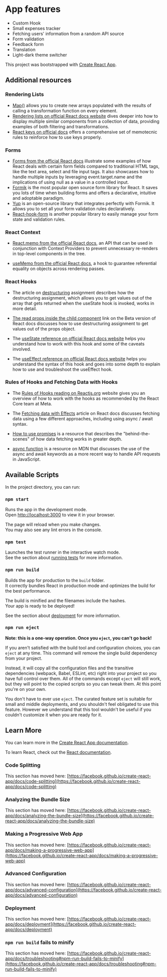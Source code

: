 # App features
- Custom Hook
- Small expenses tracker
- Fetching users' information from a random API source
- Form validation
- Feedback form
- Translation
- Light-dark theme switcher

This project was bootstrapped with [Create React App](https://github.com/facebook/create-react-app).

## Additional resources
### Rendering Lists
- [Map()](https://developer.mozilla.org/en-US/docs/Web/JavaScript/Reference/Global_Objects/Array/map)
 allows you to create new arrays populated with the results of calling a transformation function on every element. 
- [Rendering lists on official React docs website](https://beta.reactjs.org/learn/rendering-lists#rendering-data-from-arrays)
 dives deeper into how to display multiple similar components from a collection of data, providing examples of both filtering and transformations.
- [React keys on official docs](https://beta.reactjs.org/learn/rendering-lists#where-to-get-your-key)
 offers a comprehensive set of memotecnic rules to reinforce how to use keys properly.

### Forms
- [Forms from the official React docs](https://reactjs.org/docs/forms.html) illustrate some examples of how React deals with certain form fields compared to traditional HTML tags, like the text area, select and file input tags. It also showcases how to handle multiple inputs by leveraging event.target.name and the implications of using null as a value in a controlled input.
- [Formik](https://formik.org/) is the most popular open source form library for React. It saves you lots of time when building forms and offers a declarative, intuitive and adoptable paradigm. 
- [Yup](https://github.com/jquense/yup) is an open-source library that integrates perfectly with Formik. It allows you to set all your form validation rules declaratively.
- [React-hook-form](https://github.com/jquense/yup) is another popular library to easily manage your form state and validation rules.

### React Context
- [React.memo from the official React docs](https://reactjs.org/docs/react-api.html#reactmemo), an API that can be used in conjunction with Context Providers to prevent unnecessary re-renders in top-level components in the tree. 

- [useMemo from the official React docs](https://reactjs.org/docs/hooks-reference.html#usememo), a hook to guarantee referential equality on objects across rendering passes.

### React Hooks
- The article on [destructuring](https://developer.mozilla.org/en-US/docs/Web/JavaScript/Reference/Operators/Destructuring_assignment) assignment describes how the destructuring assignment, which allows you to get values out of the array that gets returned when the useState hook is invoked, works in more detail. 

- [The read props inside the child component](https://beta.reactjs.org/learn/passing-props-to-a-component#step-2-read-props-inside-the-child-component) link on the Beta version of React docs discusses how to use destructuring assignment to get values out of the props object. 

- The [useState reference on official React docs website](https://beta.reactjs.org/apis/react/useState#usestate) helps you understand how to work with this hook and some of the caveats involved. 

- The [useEffect reference on official React docs website](https://beta.reactjs.org/apis/react/useEffect#useeffect) helps you understand the syntax of this hook and goes into some depth to explain how to use and troubleshoot the useEffect hook. 

### Rules of Hooks and Fetching Data with Hooks
- The 
[Rules of Hooks reading on Reactjs.org](https://reactjs.org/docs/hooks-rules.html) website gives you an overview of how to work with the hooks as recommended by the React Core team at Meta. 

- The [Fetching data with Effects](https://beta.reactjs.org/apis/react/useEffect#fetching-data-with-effects)
 article on React docs discusses fetching data using a few different approaches, including using async / await syntax. 

- [How to use promises](https://developer.mozilla.org/en-US/docs/Learn/JavaScript/Asynchronous/Promises) is a resource that describes the "behind-the-scenes" of how data fetching works in greater depth. 

- [async function](https://developer.mozilla.org/en-US/docs/Web/JavaScript/Reference/Statements/async_function) is a resource on MDN that discusses the use of the async and await keywords as a more recent way to handle API requests in JavaScript. 





## Available Scripts

In the project directory, you can run:

### `npm start`

Runs the app in the development mode.\
Open [http://localhost:3000](http://localhost:3000) to view it in your browser.

The page will reload when you make changes.\
You may also see any lint errors in the console.

### `npm test`

Launches the test runner in the interactive watch mode.\
See the section about [running tests](https://facebook.github.io/create-react-app/docs/running-tests) for more information.

### `npm run build`

Builds the app for production to the `build` folder.\
It correctly bundles React in production mode and optimizes the build for the best performance.

The build is minified and the filenames include the hashes.\
Your app is ready to be deployed!

See the section about [deployment](https://facebook.github.io/create-react-app/docs/deployment) for more information.

### `npm run eject`

**Note: this is a one-way operation. Once you `eject`, you can't go back!**

If you aren't satisfied with the build tool and configuration choices, you can `eject` at any time. This command will remove the single build dependency from your project.

Instead, it will copy all the configuration files and the transitive dependencies (webpack, Babel, ESLint, etc) right into your project so you have full control over them. All of the commands except `eject` will still work, but they will point to the copied scripts so you can tweak them. At this point you're on your own.

You don't have to ever use `eject`. The curated feature set is suitable for small and middle deployments, and you shouldn't feel obligated to use this feature. However we understand that this tool wouldn't be useful if you couldn't customize it when you are ready for it.

## Learn More

You can learn more in the [Create React App documentation](https://facebook.github.io/create-react-app/docs/getting-started).

To learn React, check out the [React documentation](https://reactjs.org/).

### Code Splitting

This section has moved here: [https://facebook.github.io/create-react-app/docs/code-splitting](https://facebook.github.io/create-react-app/docs/code-splitting)

### Analyzing the Bundle Size

This section has moved here: [https://facebook.github.io/create-react-app/docs/analyzing-the-bundle-size](https://facebook.github.io/create-react-app/docs/analyzing-the-bundle-size)

### Making a Progressive Web App

This section has moved here: [https://facebook.github.io/create-react-app/docs/making-a-progressive-web-app](https://facebook.github.io/create-react-app/docs/making-a-progressive-web-app)

### Advanced Configuration

This section has moved here: [https://facebook.github.io/create-react-app/docs/advanced-configuration](https://facebook.github.io/create-react-app/docs/advanced-configuration)

### Deployment

This section has moved here: [https://facebook.github.io/create-react-app/docs/deployment](https://facebook.github.io/create-react-app/docs/deployment)

### `npm run build` fails to minify

This section has moved here: [https://facebook.github.io/create-react-app/docs/troubleshooting#npm-run-build-fails-to-minify](https://facebook.github.io/create-react-app/docs/troubleshooting#npm-run-build-fails-to-minify)
